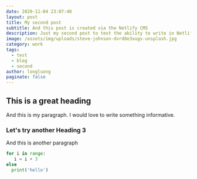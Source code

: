 ```yaml
---
date: 2020-11-04 23:07:40
layout: post
title: My second post
subtitle: And this post is created via the Netlify CMS
description: Just my second post to test the ability to write in Netlify CMS
image: /assets/img/uploads/steve-johnson-dvrd8e3xugs-unsplash.jpg
category: work
tags:
  - test
  - blog
  - second
author: longluong
paginate: false
---
```

## This is a great heading

And this is my paragraph. I would love to write something informative.

### Let's try another Heading 3

And this is another paragraph

```python
for i in range:
   i = i + 3
else
  print('hello')
```